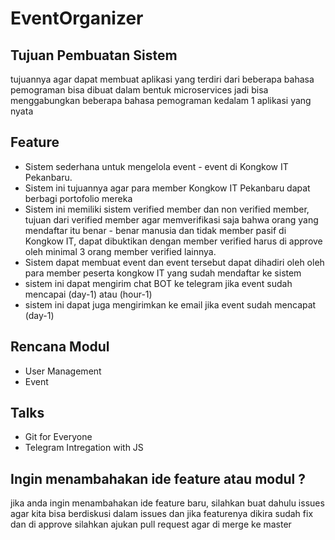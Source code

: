 # EventOrganizer

## Tujuan Pembuatan Sistem
tujuannya agar dapat membuat aplikasi yang terdiri dari beberapa bahasa pemograman bisa dibuat dalam bentuk microservices jadi bisa menggabungkan beberapa bahasa pemograman kedalam 1 aplikasi yang nyata

## Feature
* Sistem sederhana untuk mengelola event - event di Kongkow IT Pekanbaru. 
* Sistem ini tujuannya agar para member Kongkow IT Pekanbaru dapat berbagi portofolio mereka 
* Sistem ini memiliki sistem verified member dan non verified member, tujuan dari verified member agar memverifikasi saja bahwa orang yang mendaftar itu benar - benar manusia dan tidak member pasif di Kongkow IT, dapat dibuktikan dengan member verified harus di approve oleh minimal 3 orang member verified lainnya. 
* Sistem dapat membuat event dan event tersebut dapat dihadiri oleh oleh para member peserta kongkow IT yang sudah mendaftar ke sistem
* sistem ini dapat mengirim chat BOT ke telegram jika event sudah mencapai (day-1) atau (hour-1)
* sistem ini dapat juga mengirimkan ke email jika event sudah mencapat (day-1)

## Rencana Modul 
* User Management
* Event 

## Talks 
* Git for Everyone
* Telegram Intregation with JS


## Ingin menambahakan ide feature atau modul ? 
jika anda ingin menambahakan ide feature baru, silahkan buat dahulu issues agar kita bisa berdiskusi dalam issues dan jika featurenya dikira sudah fix dan di approve silahkan ajukan pull request agar di merge ke master
